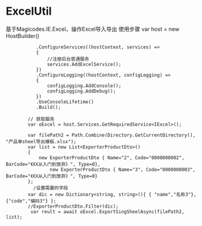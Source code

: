 # ExcelUtil
基于Magicodes.IE.Excel，操作Excel导入导出
使用步骤
var host = new HostBuilder()

               .ConfigureServices((hostContext, services) =>
               {
                   //注册后台普通服务
                   services.AddExcelService();
               })
               .ConfigureLogging((hostContext, configLogging) =>
               {
                   configLogging.AddConsole();
                   configLogging.AddDebug();
               })
               .UseConsoleLifetime()
               .Build();

            // 获取服务
            var oExcel = host.Services.GetRequiredService<IExcel>();

            var filePath2 = Path.Combine(Directory.GetCurrentDirectory(), "产品单sheel导出模板.xlsx");
            var list = new List<ExporterProductDto>()
            {
                new ExporterProductDto { Name="2", Code="0000000002", BarCode="《XX从入门到放弃》", Type=0},
                    new ExporterProductDto { Name="3", Code="0000000003", BarCode="《XX从入门到放弃》", Type=0}
            };
              /设置需要的字段
            var dic = new Dictionary<string, string>(){ { "name","名称3"},{"code","编码3"} }; 
            //ExporterProductDto.Filter(dic);
             var reult = await oExcel.ExportSingSheelAsync(filePath2, list);
